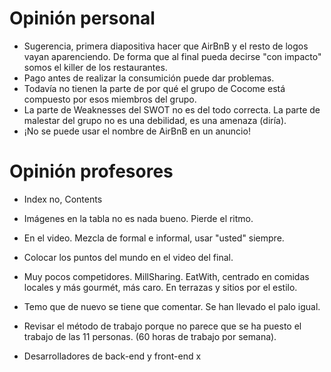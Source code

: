 # Opinión personal
- Sugerencia, primera diapositiva hacer que AirBnB y el resto de logos vayan aparenciendo. De forma que al final pueda decirse "con impacto" somos el killer de los restaurantes.
- Pago antes de realizar la consumición puede dar problemas.
- Todavía no tienen la parte de por qué el grupo de Cocome está compuesto por esos miembros del grupo.
- La parte de Weaknesses del SWOT no es del todo correcta. La parte de malestar del grupo no es una debilidad, es una amenaza (diría).
- ¡No se puede usar el nombre de AirBnB en un anuncio!

# Opinión profesores
- Index no, Contents
- Imágenes en la tabla no es nada bueno. Pierde el ritmo.
- En el video. Mezcla de formal e informal, usar "usted" siempre.
- Colocar los puntos del mundo en el video del final.

- Muy pocos competidores. MillSharing. EatWith, centrado en comidas locales y más gourmét, más caro. En terrazas y sitios por el estilo.
- Temo que de nuevo se tiene que comentar. Se han llevado el palo igual.
- Revisar el método de trabajo porque no parece que se ha puesto el trabajo de las 11 personas. (60 horas de trabajo por semana).
- Desarrolladores de back-end y front-end x